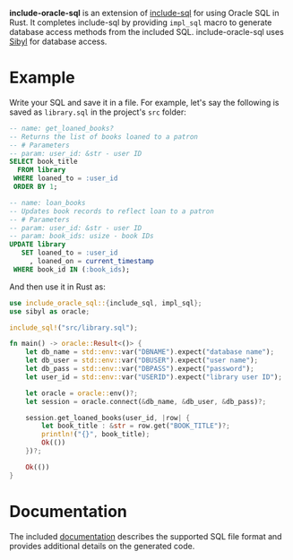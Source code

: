 **include-oracle-sql** is an extension of [include-sql][1] for using Oracle SQL in Rust. It completes include-sql by providing `impl_sql` macro to generate database access methods from the included SQL. include-oracle-sql uses [Sibyl][2] for database access.

# Example

Write your SQL and save it in a file. For example, let's say the following is saved as `library.sql` in the project's `src` folder:

```sql
-- name: get_loaned_books?
-- Returns the list of books loaned to a patron
-- # Parameters
-- param: user_id: &str - user ID
SELECT book_title
  FROM library
 WHERE loaned_to = :user_id
 ORDER BY 1;

-- name: loan_books
-- Updates book records to reflect loan to a patron
-- # Parameters
-- param: user_id: &str - user ID
-- param: book_ids: usize - book IDs
UPDATE library
   SET loaned_to = :user_id
     , loaned_on = current_timestamp
 WHERE book_id IN (:book_ids);
```

And then use it in Rust as:

```rust , ignore
use include_oracle_sql::{include_sql, impl_sql};
use sibyl as oracle;

include_sql!("src/library.sql");

fn main() -> oracle::Result<()> {
    let db_name = std::env::var("DBNAME").expect("database name");
    let db_user = std::env::var("DBUSER").expect("user name");
    let db_pass = std::env::var("DBPASS").expect("password");
    let user_id = std::env::var("USERID").expect("library user ID");

    let oracle = oracle::env()?;
    let session = oracle.connect(&db_name, &db_user, &db_pass)?;

    session.get_loaned_books(user_id, |row| {
        let book_title : &str = row.get("BOOK_TITLE")?;
        println!("{}", book_title);
        Ok(())
    })?;

    Ok(())
}
```

# Documentation

The included [documentation][3] describes the supported SQL file format and provides additional details on the generated code.

[1]: https://crates.io/crates/include-sql
[2]: https://crates.io/crates/sibyl
[3]: https://quietboil.github.io/include-oracle-sql
